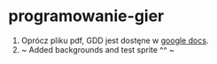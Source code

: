 # programowanie-gier
1. Oprócz pliku pdf, GDD jest dostęne w [google docs](https://docs.google.com/document/d/19CIVFhuxIzqnV0dZgqgqo7aPtZrhLnQpKyIgsz5SxQU/edit?usp=sharing).
2. ~ Added backgrounds and test sprite ^^ ~
